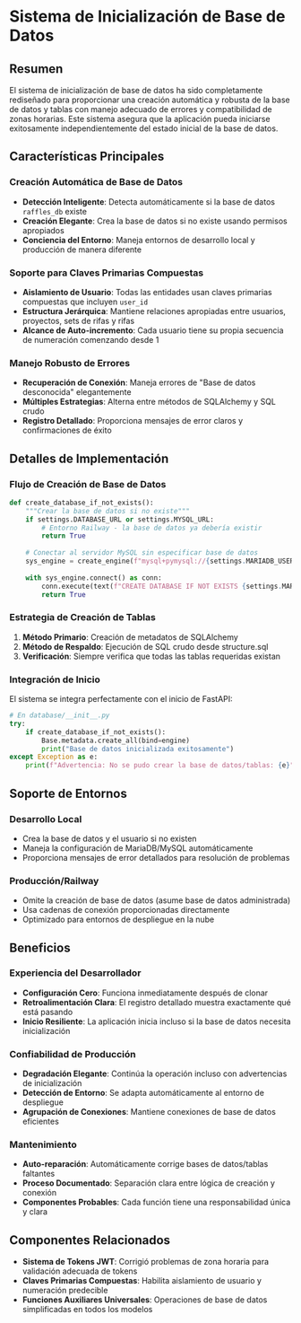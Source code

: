 # Sistema de Inicialización de Base de Datos

## Resumen

El sistema de inicialización de base de datos ha sido completamente rediseñado para proporcionar una creación automática y robusta de la base de datos y tablas con manejo adecuado de errores y compatibilidad de zonas horarias. Este sistema asegura que la aplicación pueda iniciarse exitosamente independientemente del estado inicial de la base de datos.

## Características Principales

### Creación Automática de Base de Datos
- **Detección Inteligente**: Detecta automáticamente si la base de datos `raffles_db` existe
- **Creación Elegante**: Crea la base de datos si no existe usando permisos apropiados
- **Conciencia del Entorno**: Maneja entornos de desarrollo local y producción de manera diferente

### Soporte para Claves Primarias Compuestas
- **Aislamiento de Usuario**: Todas las entidades usan claves primarias compuestas que incluyen `user_id`
- **Estructura Jerárquica**: Mantiene relaciones apropiadas entre usuarios, proyectos, sets de rifas y rifas
- **Alcance de Auto-incremento**: Cada usuario tiene su propia secuencia de numeración comenzando desde 1

### Manejo Robusto de Errores
- **Recuperación de Conexión**: Maneja errores de "Base de datos desconocida" elegantemente
- **Múltiples Estrategias**: Alterna entre métodos de SQLAlchemy y SQL crudo
- **Registro Detallado**: Proporciona mensajes de error claros y confirmaciones de éxito

## Detalles de Implementación

### Flujo de Creación de Base de Datos

```python
def create_database_if_not_exists():
    """Crear la base de datos si no existe"""
    if settings.DATABASE_URL or settings.MYSQL_URL:
        # Entorno Railway - la base de datos ya debería existir
        return True
    
    # Conectar al servidor MySQL sin especificar base de datos
    sys_engine = create_engine(f"mysql+pymysql://{settings.MARIADB_USERNAME}:{settings.MARIADB_PASSWORD}@{settings.MARIADB_SERVER}:{settings.MARIADB_PORT}")
    
    with sys_engine.connect() as conn:
        conn.execute(text(f"CREATE DATABASE IF NOT EXISTS {settings.MARIADB_DATABASE}"))
        return True
```

### Estrategia de Creación de Tablas

1. **Método Primario**: Creación de metadatos de SQLAlchemy
2. **Método de Respaldo**: Ejecución de SQL crudo desde structure.sql
3. **Verificación**: Siempre verifica que todas las tablas requeridas existan

### Integración de Inicio

El sistema se integra perfectamente con el inicio de FastAPI:

```python
# En database/__init__.py
try:
    if create_database_if_not_exists():
        Base.metadata.create_all(bind=engine)
        print("Base de datos inicializada exitosamente")
except Exception as e:
    print(f"Advertencia: No se pudo crear la base de datos/tablas: {e}")
```

## Soporte de Entornos

### Desarrollo Local
- Crea la base de datos y el usuario si no existen
- Maneja la configuración de MariaDB/MySQL automáticamente
- Proporciona mensajes de error detallados para resolución de problemas

### Producción/Railway
- Omite la creación de base de datos (asume base de datos administrada)
- Usa cadenas de conexión proporcionadas directamente
- Optimizado para entornos de despliegue en la nube

## Beneficios

### Experiencia del Desarrollador
- **Configuración Cero**: Funciona inmediatamente después de clonar
- **Retroalimentación Clara**: El registro detallado muestra exactamente qué está pasando
- **Inicio Resiliente**: La aplicación inicia incluso si la base de datos necesita inicialización

### Confiabilidad de Producción
- **Degradación Elegante**: Continúa la operación incluso con advertencias de inicialización
- **Detección de Entorno**: Se adapta automáticamente al entorno de despliegue
- **Agrupación de Conexiones**: Mantiene conexiones de base de datos eficientes

### Mantenimiento
- **Auto-reparación**: Automáticamente corrige bases de datos/tablas faltantes
- **Proceso Documentado**: Separación clara entre lógica de creación y conexión
- **Componentes Probables**: Cada función tiene una responsabilidad única y clara

## Componentes Relacionados

- **Sistema de Tokens JWT**: Corrigió problemas de zona horaria para validación adecuada de tokens
- **Claves Primarias Compuestas**: Habilita aislamiento de usuario y numeración predecible
- **Funciones Auxiliares Universales**: Operaciones de base de datos simplificadas en todos los modelos
